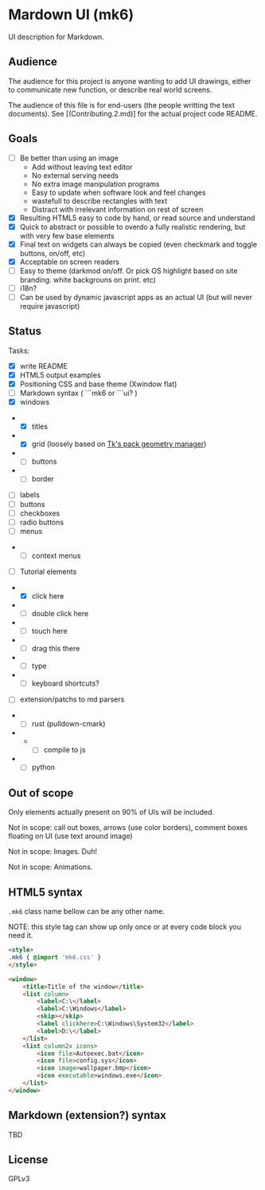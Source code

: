 # Mardown UI (mk6)

UI description for Markdown.

## Audience

The audience for this project is anyone wanting to add UI drawings, either to communicate new function, or describe real world screens.

The audience of this file is for end-users (the people writting the text documents). See [(Contributing.2.md)] for the actual project code README.

## Goals

- [ ] Be better than using an image
   * Add without leaving text editor
   * No external serving needs
   * No extra image manipulation programs
   * Easy to update when software look and feel changes
   * wastefull to describe rectangles with text
   * Distract with irrelevant information on rest of screen
- [X] Resulting HTML5 easy to code by hand, or read source and understand
- [X] Quick to abstract or possible to overdo a fully realistic rendering, but with very few base elements
- [X] Final text on widgets can always be copied (even checkmark and toggle buttons, on/off, etc)
- [X] Acceptable on screen readers
- [ ] Easy to theme (darkmod on/off. Or pick OS highlight based on site branding. white backgrouns on print. etc)
- [ ] i18n?
- [ ] Can be used by dynamic javascript apps as an actual UI (but will never require javascript)

## Status

Tasks:

- [X] write README
- [X] HTML5 output examples
- [X] Positioning CSS and base theme (Xwindow flat)
- [ ] Markdown syntax ( \`\`\`mk6 or \`\`\`ui? )
- [X] windows
- - [X] titles
- - [X] grid (loosely based on [Tk's pack geometry manager](https://wiki.tcl-lang.org/page/pack))
- - [ ] buttons
- - [ ] border
- [ ] labels
- [ ] buttons
- [ ] checkboxes
- [ ] radio buttons
- [ ] menus
- - [ ] context menus
- [ ] Tutorial elements
- - [X] click here
- - [ ] double click here
- - [ ] touch here
- - [ ] drag this there
- - [ ] type
- - [ ] keyboard shortcuts?
- [ ] extension/patchs to md parsers
- - [ ] rust (pulldown-cmark)
- - - [ ] compile to js
- - [ ] python

## Out of scope

Only elements actually present on 90% of UIs will be included.

Not in scope: call out boxes, arrows (use color borders), comment boxes floating on UI (use text around image)

Not in scope: Images. Duh!

Not in scope: Animations.

## HTML5 syntax

`.mk6` class name bellow can be any other name.

NOTE: this style tag can show up only once or at every code block you need it.

```html
<style>
.mk6 { @import 'mk6.css' }
</style>
```

```html
<window>
	<title>Title of the window</title>
	<list column>
		<label>C:\</label>
		<label>C:\Windows</label>
		<skip></skip>
		<label clickhere>C:\Windows\System32</label>
		<label>D:\</label>
	</list>
	<list column2x icons>
		<icon file>Autoexec.bat</icon>
		<icon file>config.sys</icon>
		<icon image>wallpaper.bmp</icon>
		<icon executable>windows.exe</icon>
	</list>
</window>
```

## Markdown (extension?) syntax

TBD

## License

GPLv3
